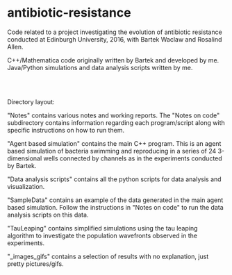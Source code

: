 # antibiotic-resistance
Code related to a project investigating the evolution of antibiotic resistance conducted at Edinburgh University, 
2016, with Bartek Waclaw and Rosalind Allen.

C++/Mathematica code originally written by Bartek and developed by me. <br/>
Java/Python simulations and data analysis scripts written by me.

<br/>
<br/>

Directory layout:

"Notes" contains various notes and working reports. The "Notes on code" subdirectory contains information regarding each 
program/script along with specific instructions on how to run them.

"Agent based simulation" contains the main C++ program. This is an agent based simulation of bacteria swimming and
reproducing in a series of 24 3-dimensional wells connected by channels as in the experiments conducted by Bartek.

"Data analysis scripts" contains all the python scripts for data analysis and visualization.

"SampleData" contains an example of the data generated in the main agent based simulation. 
Follow the instructions in "Notes on code" to run the data analysis scripts on this data.

"TauLeaping" contains simplified simulations using the tau leaping algorithm to investigate the population wavefronts
observed in the experiments.

"_images_gifs" contains a selection of results with no explanation, just pretty pictures/gifs.


